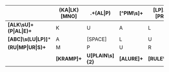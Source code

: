 |                          | (KA\|LK)[MNO] | .+(AL\|P)         | [^PIM\s]+    | [LP].\*[PR]   |                  |
|--------------------------|---------------|-------------------|--------------|---------------|------------------|
| **[ALK\sU]+(P\|AL\|E)+** |       K       |         U         |       A      |       L       | **[END\sWITH]+** |
| **[ABC]\s(LU\|LP)]***    |       A       |      [SPACE]      |       L      |       U       | **.\*[PUL]+**    |
| **(RU\|MP\|UR\|S)+**     |       M       |         P         |       U      |       R       | **[RUMPUS]***    |
|                          | **[KRAMP]+**  | **U[PLAIN\s]{2}** | **[ALURE]+** | **[RULE\s]+** |                  |